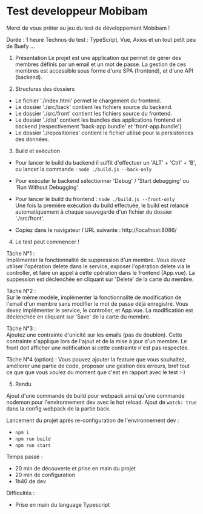 # Test developpeur Mobibam

Merci de vous prêter au jeu du test de développement Mobibam !


Durée : 1 heure
Technos du test : TypeScript, Vue, Axios et un tout petit peu de Buefy ...


1. Présentation
Le projet est une application qui permet de gérer des membres définis par un email et un mot de passe.
La gestion de ces membres est accessible sous forme d'une SPA (frontend), et d'une API (backend).


2. Structures des dossiers
* Le fichier './index.html' permet le chargement du frontend.
* Le dossier './src/back' contient les fichiers source du backend.
* Le dossier './src/front' contient les fichiers source du frontend.
* Le dossier './dist' contient les bundles des applications frontend et backend (respectivement 'back-app.bundle' et 'front-app.bundle').
* Le dossier './repositiories' contient le fichier utilisé pour la persistences des données.


3. Build et exécution 
* Pour lancer le build du backend il suffit d'effectuer un 'ALT' + 'Ctrl' + 'B', ou lancer la commande : `node ./build.js --back-only`
* Pour exécuter le backend sélectionner 'Debug' / 'Start debugging' ou 'Run Without Debugging'

* Pour lancer le build du frontend : `node ./build.js --front-only`   
  Une fois la première exécution du build effectuée, le build est relancé automatiquement à chaque sauvegarde d'un fichier du dossier './src/front'.
* Copiez dans le navigateur l'URL suivante : http://localhost:8086/


4. Le test peut commencer !

Tâche N°1 :   
Implémenter la fonctionnalité de suppression d'un membre.
Vous devez utiliser l'opération delete dans le service, exposer l'opération delete via le controller, et faire un appel à cette opération dans le frontend (App.vue).
La suppession est déclenchée en cliquant sur 'Delete' de la carte du membre.


Tâche N°2 :   
Sur le même modèle, implémenter la fonctionnalité de modification de l'email d'un membre sans modifier le mot de passe déjà enregistré.
Vous devez implémenter le service, le controller, et App.vue.
La modification est déclenchée en cliquant sur 'Save' de la carte du membre.


Tâche N°3 :   
Ajoutez une contrainte d'unicité sur les emails (pas de doublon). Cette contrainte s'applique lors de l'ajout et de la mise à jour d'un membre.
Le front doit afficher une notification si cette contrainte n'est pas respectée.


Tâche N°4 (option) :
Vous pouvez ajouter la feature que vous souhaitez, améliorer une partie de code, proposer une gestion des erreurs, bref tout ce que que vous voulez
du moment que c'est en rapport avec le test :-)

5. Rendu

Ajout d'une commande de build pour webpack ainsi qu'une commande nodemon pour l'environnement dev avec le hot reload. Ajout de `watch: true` dans la config webpack de la partie back.

Lancement du projet après re-configuration de l'environnement dev :

* `npm i`
* `npm run build`
* `npm run start`

Temps passé :

* 20 min de découverte et prise en main du projet
* 20 min de configuration
* 1h40 de dev

Difficultés :

* Prise en main du language Typescript

